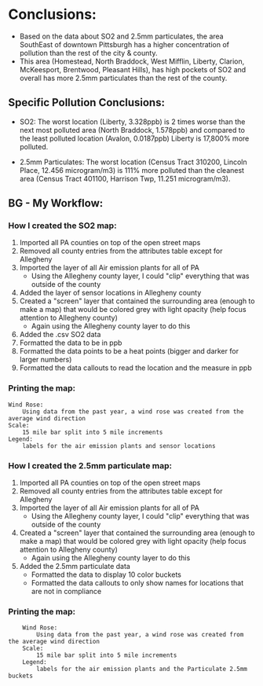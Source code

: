 # Conclusions:
* Based on the data about SO2 and 2.5mm particulates, the area SouthEast of downtown Pittsburgh has a higher concentration of pollution than the rest of the city & county.
* This area (Homestead, North Braddock, West Mifflin, Liberty, Clarion, McKeesport, Brentwood, Pleasant Hills), has high pockets of SO2 and overall has more 2.5mm particulates than the rest of the county.

## Specific Pollution Conclusions:
* SO2: The worst location (Liberty, 3.328ppb) is 2 times worse than the next most polluted area (North Braddock, 1.578ppb) and compared to the least polluted location (Avalon, 0.0187ppb) Liberty is 17,800% more polluted.
	
* 2.5mm Particulates: The worst location (Census Tract 310200, Lincoln Place, 12.456 microgram/m3) is 111% more polluted than the cleanest area (Census Tract 401100, Harrison Twp, 11.251 microgram/m3).



## BG - My Workflow:
### How I created the SO2 map:

1. Imported all PA counties on top of the open street maps
2. Removed all county entries from the attributes table except for Allegheny
3. Imported the layer of all Air emission plants for all of PA
	* Using the Allegheny county layer, I could "clip" everything that was outside of the county
5. Added the layer of sensor locations in Allegheny county
6. Created a "screen" layer that contained the surrounding area (enough to make a map) that would be colored grey with light opacity (help focus attention to Allegheny county)
	* Again using the Allegheny county layer to do this
7. Added the .csv SO2 data
8. Formatted the data to be in ppb
9. Formatted the data points to be a heat points (bigger and darker for larger numbers)
10. Formatted the data callouts to read the location and the measure in ppb

### Printing the map:
	Wind Rose:
		Using data from the past year, a wind rose was created from the average wind direction
	Scale:
		15 mile bar split into 5 mile increments
	Legend:
		labels for the air emission plants and sensor locations
		
		
### How I created the 2.5mm particulate map:
1. Imported all PA counties on top of the open street maps
1. Removed all county entries from the attributes table except for Allegheny
1. Imported the layer of all Air emission plants for all of PA
	*	Using the Allegheny county layer, I could "clip" everything that was outside of the county
1. Created a "screen" layer that contained the surrounding area (enough to make a map) that would be colored grey with light opacity (help focus attention to Allegheny county)
	*	Again using the Allegheny county layer to do this
1. Added the 2.5mm particulate data
	*	Formatted the data to display 10 color buckets
	*	Formatted the data callouts to only show names for locations that are not in compliance 

### Printing the map:
		Wind Rose:
			Using data from the past year, a wind rose was created from the average wind direction
		Scale:
			15 mile bar split into 5 mile increments
		Legend:
			labels for the air emission plants and the Particulate 2.5mm buckets